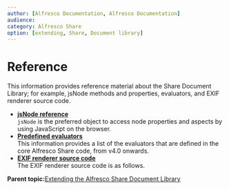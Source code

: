```yaml
---
author: [Alfresco Documentation, Alfresco Documentation]
audience: 
category: Alfresco Share
option: [extending, Share, Document library]
---
```


# Reference

This information provides reference material about the Share Document Library; for example, jsNode methods and properties, evaluators, and EXIF renderer source code.

-   **[jsNode reference](../concepts/doclib-jsNode-reference.md)**  
`jsNode` is the preferred object to access node properties and aspects by using JavaScript on the browser.
-   **[Predefined evaluators](../concepts/doclib-predefined-evaluators-reference.md)**  
This information provides a list of the evaluators that are defined in the core Alfresco Share code, from v4.0 onwards.
-   **[EXIF renderer source code](../concepts/EXIF-renderer-source-code.md)**  
The EXIF renderer source code is as follows.  

**Parent topic:**[Extending the Alfresco Share Document Library](../concepts/Share-Doclib-Extend-Intro.md)

